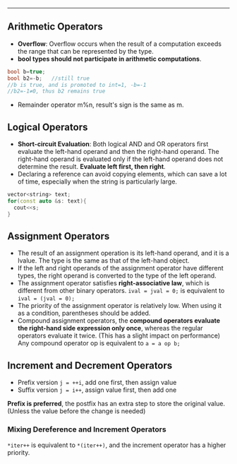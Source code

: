 ----

## Arithmetic Operators

-   **Overflow**: Overflow occurs when the result of a computation exceeds the range that can be represented by the type.
-   **bool types should not participate in arithmetic computations**.

```cpp
bool b=true;
bool b2=-b;   //still true
//b is true, and is promoted to int=1, -b=-1
//b2=-1≠0, thus b2 remains true
```


-   Remainder operator m%n, result's sign is the same as m.


## Logical Operators

-   **Short-circuit Evaluation**: Both logical AND and OR operators first evaluate the left-hand operand and then the right-hand operand. The right-hand operand is evaluated only if the left-hand operand does not determine the result. **Evaluate left first, then right**.
-   Declaring a reference can avoid copying elements, which can save a lot of time, especially when the string is particularly large.

```cpp
vector<string> text;
for(const auto &s: text){
  cout<<s;
}
```

## Assignment Operators

-   The result of an assignment operation is its left-hand operand, and it is a lvalue. The type is the same as that of the left-hand object.
-   If the left and right operands of the assignment operator have different types, the right operand is converted to the type of the left operand.
-   The assignment operator satisfies **right-associative law**, which is different from other binary operators. `ival = jval = 0;` is equivalent to `ival = (jval = 0);`
-   The priority of the assignment operator is relatively low. When using it as a condition, parentheses should be added.
-   Compound assignment operators, the **compound operators evaluate the right-hand side expression only once**, whereas the regular operators evaluate it twice. (This has a slight impact on performance) Any compound operator op is equivalent to `a = a op b;`

## Increment and Decrement Operators

-   Prefix version `j = ++i`, add one first, then assign value
-   Suffix version `j = i++`, assign value first, then add one

**Prefix is preferred**, the postfix has an extra step to store the original value. (Unless the value before the change is needed)

### Mixing Dereference and Increment Operators

`*iter++` is equivalent to `*(iter++)`, and the increment operator has a higher priority.


